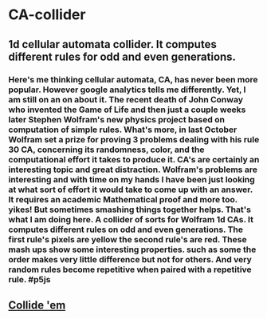 # CA-collider
## 1d cellular automata collider. It computes different rules for odd and even generations.
### Here's me thinking cellular automata, CA, has never been more popular.  However google analytics tells me differently. Yet, I am still on an on about it.  The recent death of John Conway who invented the Game of Life and then just a couple weeks later Stephen Wolfram's new physics project based on computation of simple rules.  What's more, in last October Wolfram set a prize for proving 3 problems dealing with his rule 30 CA, concerning its randomness, color, and the computational effort it takes to produce it.  CA's are certainly an interesting topic and great distraction. Wolfram's problems are interesting and with time on my hands I have been just looking at what sort of effort it would take to come up with an answer. It requires an academic Mathematical proof and more too. yikes!  But sometimes smashing things together helps.  That's what I am doing here.  A collider of sorts for Wolfram 1d CAs. It computes different rules on odd and even generations.  The first rule's pixels are yellow the second rule's are red.  These mash ups show some interesting properties. such as some the order makes very little difference but not for others.   And very random rules become repetitive when paired with a repetitive rule.   #p5js 

## [Collide 'em](https://greggelong.github.io/CA-collider/)
